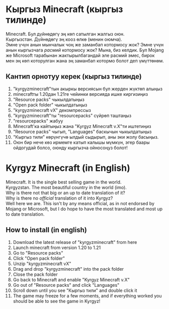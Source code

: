 # Кыргыз Minecraft (кыргыз тилинде)
Minecraft. Бул дүйнөдөгү эң көп сатылган жалгыз оюн.  
Кыргызстан. Дүйнөдөгү эң кооз өлкө (менин оюмча).  
Эмне үчүн анын мынчалык чоң же заманбап котормосу жок?
Эмне үчүн анын кыргызчага *расмий* котормосу жок?
Мына, биз келдик.
Бул Mojang же Microsoft тарабынан жактырылбагандай эле расмий эмес, бирок мен эң көп которулган жана эң заманбап котормо болот деп үмүттөнөм.
## Кантип орнотуу керек (кыргыз тилинде)
1. "kyrgyzminecraft"тын акыркы версиясын бул жерден жүктөп алыңыз
2. minecraftты 1.20дан 1.21ге чейинки версияда ишке киргизиңиз
3. "Resource packs" чыкылдатыңыз
4. "Open pack folder" чыкылдатыңыз
5. "kyrgyzminecraft vX" декомпрессыз
6. "kyrgyzminecraft"ты "resourcepacks" сүйрөп таштаңыз
7. "resourcepacks" жабуу
8. Minecraft'ка кайтыңыз жана "Kyrgyz Minecraft v.X"ти иштетиңиз
9. "Resource packs" чыгып, "Languages" баскычын чыкылдатыңыз
10. "Кыргыз тили" көрүнгүчө ылдый сыдырып, аны эки жолу басыңыз.
11. Оюн бир нече көз ирмемге катып калышы мүмкүн, эгер баары ойдогудай болсо, оюнду кыргызча ойносоңуз болот!  
# Kyrgyz Minecraft (in English)
Minecraft. It is the single best selling game in the world.  
Kyrgyzstan. The most beautiful country in the world (imo).  
Why is there not that big or an up to date translation of it?  
Why is there no *official* translation of it into Kyrgyz?  
Well here we are.
This isn't by any means official, as in not endorsed by Mojang or Microsoft, but I do hope to have the most translated and most up to date translation.
## How to install (in english)
1. Download the latest release of "kyrgyzminecraft" from here
2. Launch minecraft from version 1.20 to 1.21
3. Go to "Resource packs"
4. Click "Open pack folder"
5. Unzip "kyrgyzminecraft vX"
6. Drag and drop "kyrgyzminecraft" into the pack folder
7. Close the pack folder
8. Go back to Minecraft and enable "Kyrgyz Minecraft v.X"
9. Go out of "Resource packs" and click "Languages"
10. Scroll down until you see "Кыргыз тили" and double click it
11. The game may freeze for a few moments, and if everything worked you should be able to see the game in Kyrgyz!
